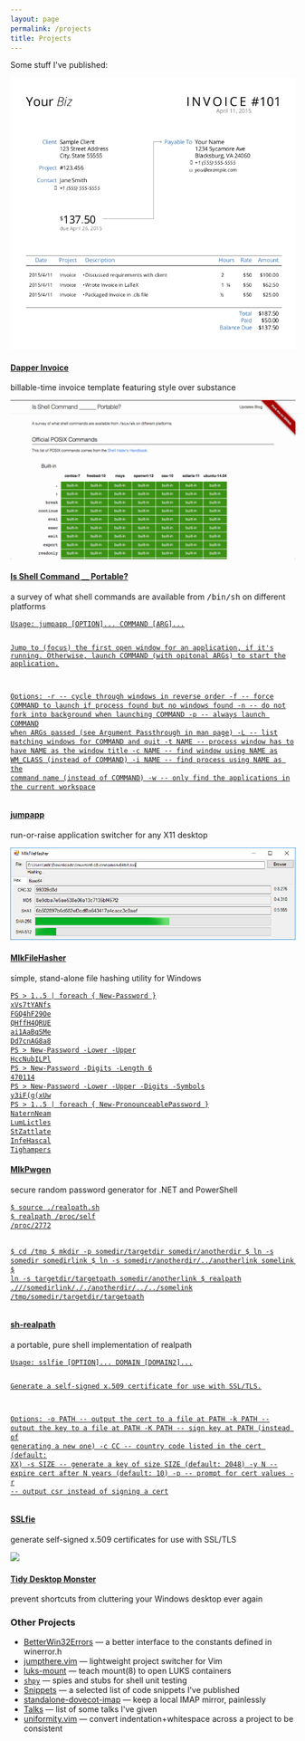 ```yaml
---
layout: page
permalink: /projects
title: Projects
---
```


Some stuff I've published:

<div class="portfolio">

<div class="portfolio-entry">
  <div class="portfolio-feature">
    <a href="https://github.com/mkropat/dapper-invoice"><img src="assets/index/dapper-invoice.png"/></a>
  </div>
  <div class="portfolio-description">
    <h4><a href="https://github.com/mkropat/dapper-invoice">Dapper Invoice</a></h4>
    <p>billable-time invoice template featuring style over substance</p>
  </div>
</div>

<div class="portfolio-entry">
  <div class="portfolio-feature">
    <a href="http://www.codetinkerer.com/is-shell-portable/">
      <img src="assets/index/is-shell-portable.png" />
    </a>
  </div>
  <div class="portfolio-description">
    <h4><a href="http://www.codetinkerer.com/is-shell-portable/">Is Shell Command __ Portable?</a></h4>
    <p>a survey of what shell commands are available from <tt>/bin/sh</tt> on different platforms</p>
  </div>
</div>

<div class="portfolio-entry">
  <div class="portfolio-feature sh">
    <a href="https://github.com/mkropat/jumpapp">
      <pre><code>Usage: jumpapp [OPTION]... COMMAND [ARG]...

Jump to (focus) the first open window for an application, if it's running.
Otherwise, launch COMMAND (with opitonal ARGs) to start the application.

Options:
-r -- cycle through windows in reverse order
-f -- force COMMAND to launch if process found but no windows found
-n -- do not fork into background when launching COMMAND
-p -- always launch COMMAND when ARGs passed
      (see Argument Passthrough in man page)
-L -- list matching windows for COMMAND and quit
-t NAME -- process window has to have NAME as the window title
-c NAME -- find window using NAME as WM_CLASS (instead of COMMAND)
-i NAME -- find process using NAME as the command name (instead of COMMAND)
-w -- only find the applications in the current workspace</code></pre>
    </a>
  </div>
  <div class="portfolio-description">
    <h4><a href="https://github.com/mkropat/jumpapp">jumpapp</a></h4>
    <p>run-or-raise application switcher for any X11 desktop</p>
  </div>
</div>

<div class="portfolio-entry">
  <div class="portfolio-feature">
    <a href="https://github.com/mkropat/MlkFileHasher"><img src="assets/index/MlkFileHasher.png"/></a>
  </div>
  <div class="portfolio-description">
    <h4><a href="https://github.com/mkropat/MlkFileHasher">MlkFileHasher</a></h4>
    <p>simple, stand-alone file hashing utility for Windows</p>
  </div>
</div>

<div class="portfolio-entry">
  <div class="portfolio-feature powershell">
    <a href="https://github.com/mkropat/MlkPwgen">
      <pre><code>PS > 1..5 | foreach { New-Password }
xVs7tYANfs
FGQ4hF29Oe
QHffH4QRUE
ai1AaBqSMe
Dd7cnAG8a8
PS > New-Password -Lower -Upper
HccNubILPl
PS > New-Password -Digits -Length 6
470114
PS > New-Password -Lower -Upper -Digits -Symbols
y3iF(g(xUw
PS > 1..5 | foreach { New-PronounceablePassword }
NaternNeam
LumLictles
StZattlate
InfeHascal
Tighampers</code></pre>
    </a>
  </div>
  <div class="portfolio-description">
    <h4><a href="https://github.com/mkropat/MlkPwgen">MlkPwgen</a></h4>
    <p>secure random password generator for .NET and PowerShell</p>
  </div>
</div>

<div class="portfolio-entry">
  <div class="portfolio-feature sh">
    <a href="https://github.com/mkropat/sh-realpath">
      <pre><code>$ source ./realpath.sh
$ realpath /proc/self
/proc/2772

$ cd /tmp
$ mkdir -p somedir/targetdir somedir/anotherdir
$ ln -s somedir somedirlink
$ ln -s somedir/anotherdir/../anotherlink somelink
$ ln -s targetdir/targetpath somedir/anotherlink
$ realpath .///somedirlink/././anotherdir/../../somelink
/tmp/somedir/targetdir/targetpath</code></pre>
    </a>
  </div>
  <div class="portfolio-description">
    <h4><a href="https://github.com/mkropat/sh-realpath">sh-realpath</a></h4>
    <p>a portable, pure shell implementation of realpath</p>
  </div>
</div>

<div class="portfolio-entry">
  <div class="portfolio-feature sh">
    <a href="https://github.com/mkropat/sslfie">
      <pre><code>Usage: sslfie [OPTION]... DOMAIN [DOMAIN2]...

Generate a self-signed x.509 certificate for use with SSL/TLS.

Options:
  -o PATH -- output the cert to a file at PATH
  -k PATH -- output the key to a file at PATH
  -K PATH -- sign key at PATH (instead of generating a new one)
  -c CC   -- country code listed in the cert (default: XX)
  -s SIZE -- generate a key of size SIZE (default: 2048)
  -y N    -- expire cert after N years (default: 10)
  -p      -- prompt for cert values
  -r      -- output csr instead of signing a cert</code></pre>
    </a>
  </div>
  <div class="portfolio-description">
    <h4><a href="https://github.com/mkropat/sslfie">SSLfie</a></h4>
    <p>generate self-signed x.509 certificates for use with SSL/TLS</p>
  </div>
</div>

<div class="portfolio-entry">
  <div class="portfolio-feature">
    <a href="https://github.com/mkropat/TidyDesktopMonster"><img src="https://raw.githubusercontent.com/mkropat/TidyDesktopMonster/master/docs/logo.png"/></a>
  </div>
  <div class="portfolio-description">
    <h4><a href="https://github.com/mkropat/TidyDesktopMonster">Tidy Desktop Monster</a></h4>
    <p>prevent shortcuts from cluttering your Windows desktop ever again</p>
  </div>
</div>

</div>

### Other Projects

- [BetterWin32Errors](https://github.com/mkropat/BetterWin32Errors) — a better interface to the constants defined in winerror.h
- [jumpthere.vim](https://github.com/mkropat/vim-jumpthere) — lightweight project switcher for Vim
- [luks-mount](https://github.com/mkropat/luks-mount) — teach mount(8) to open LUKS containers
- [`shpy`](https://github.com/mkropat/shpy) — spies and stubs for shell unit testing
- [Snippets](snippets) — a selected list of code snippets I've published
- [standalone-dovecot-imap](https://github.com/mkropat/standalone-dovecot-imap) — keep a local IMAP mirror, painlessly
- [Talks](talks) — list of some talks I've given
- [uniformity.vim](https://github.com/mkropat/vim-uniformity) — convert indentation+whitespace across a project to be consistent
